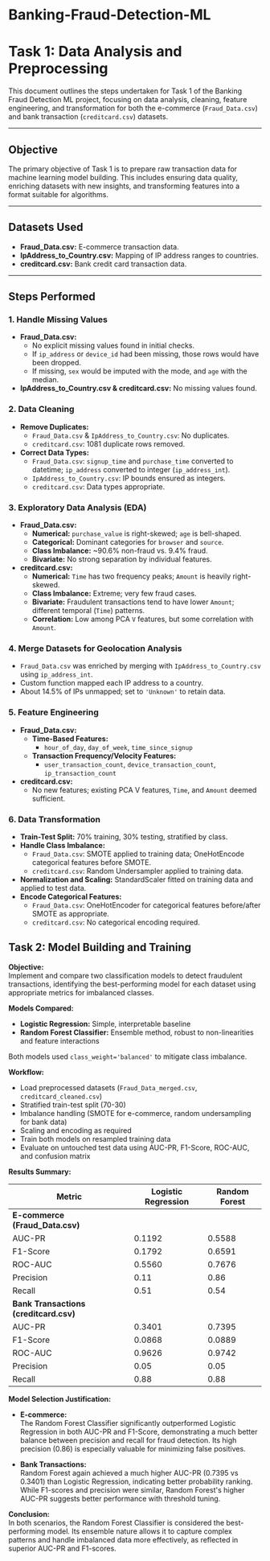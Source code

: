 # Banking-Fraud-Detection-ML

# Task 1: Data Analysis and Preprocessing

This document outlines the steps undertaken for Task 1 of the Banking Fraud Detection ML project, focusing on data analysis, cleaning, feature engineering, and transformation for both the e-commerce (`Fraud_Data.csv`) and bank transaction (`creditcard.csv`) datasets.

---

## Objective

The primary objective of Task 1 is to prepare raw transaction data for machine learning model building. This includes ensuring data quality, enriching datasets with new insights, and transforming features into a format suitable for algorithms.

---

## Datasets Used

- **Fraud_Data.csv:** E-commerce transaction data.
- **IpAddress_to_Country.csv:** Mapping of IP address ranges to countries.
- **creditcard.csv:** Bank credit card transaction data.

---

## Steps Performed

### 1. Handle Missing Values

- **Fraud_Data.csv:**
  - No explicit missing values found in initial checks.
  - If `ip_address` or `device_id` had been missing, those rows would have been dropped.
  - If missing, `sex` would be imputed with the mode, and `age` with the median.
- **IpAddress_to_Country.csv & creditcard.csv:** No missing values found.

### 2. Data Cleaning

- **Remove Duplicates:**
  - `Fraud_Data.csv` & `IpAddress_to_Country.csv`: No duplicates.
  - `creditcard.csv`: 1081 duplicate rows removed.
- **Correct Data Types:**
  - `Fraud_Data.csv`: `signup_time` and `purchase_time` converted to datetime; `ip_address` converted to integer (`ip_address_int`).
  - `IpAddress_to_Country.csv`: IP bounds ensured as integers.
  - `creditcard.csv`: Data types appropriate.

### 3. Exploratory Data Analysis (EDA)

- **Fraud_Data.csv:**
  - **Numerical:** `purchase_value` is right-skewed; `age` is bell-shaped.
  - **Categorical:** Dominant categories for `browser` and `source`.
  - **Class Imbalance:** ~90.6% non-fraud vs. 9.4% fraud.
  - **Bivariate:** No strong separation by individual features.
- **creditcard.csv:**
  - **Numerical:** `Time` has two frequency peaks; `Amount` is heavily right-skewed.
  - **Class Imbalance:** Extreme; very few fraud cases.
  - **Bivariate:** Fraudulent transactions tend to have lower `Amount`; different temporal (`Time`) patterns.
  - **Correlation:** Low among PCA `V` features, but some correlation with `Amount`.

### 4. Merge Datasets for Geolocation Analysis

- `Fraud_Data.csv` was enriched by merging with `IpAddress_to_Country.csv` using `ip_address_int`.
- Custom function mapped each IP address to a country.
- About 14.5% of IPs unmapped; set to `'Unknown'` to retain data.

### 5. Feature Engineering

- **Fraud_Data.csv:**
  - **Time-Based Features:**
    - `hour_of_day`, `day_of_week`, `time_since_signup`
  - **Transaction Frequency/Velocity Features:**
    - `user_transaction_count`, `device_transaction_count`, `ip_transaction_count`
- **creditcard.csv:**
  - No new features; existing PCA V features, `Time`, and `Amount` deemed sufficient.

### 6. Data Transformation

- **Train-Test Split:** 70% training, 30% testing, stratified by class.
- **Handle Class Imbalance:**
  - `Fraud_Data.csv`: SMOTE applied to training data; OneHotEncode categorical features before SMOTE.
  - `creditcard.csv`: Random Undersampler applied to training data.
- **Normalization and Scaling:** StandardScaler fitted on training data and applied to test data.
- **Encode Categorical Features:**
  - `Fraud_Data.csv`: OneHotEncoder for categorical features before/after SMOTE as appropriate.
  - `creditcard.csv`: No categorical encoding required.


## Task 2: Model Building and Training

**Objective:**  
Implement and compare two classification models to detect fraudulent transactions, identifying the best-performing model for each dataset using appropriate metrics for imbalanced classes.

**Models Compared:**
- **Logistic Regression:** Simple, interpretable baseline
- **Random Forest Classifier:** Ensemble method, robust to non-linearities and feature interactions

Both models used `class_weight='balanced'` to mitigate class imbalance.

**Workflow:**
- Load preprocessed datasets (`Fraud_Data_merged.csv`, `creditcard_cleaned.csv`)
- Stratified train-test split (70-30)
- Imbalance handling (SMOTE for e-commerce, random undersampling for bank data)
- Scaling and encoding as required
- Train both models on resampled training data
- Evaluate on untouched test data using AUC-PR, F1-Score, ROC-AUC, and confusion matrix

**Results Summary:**

| Metric          | Logistic Regression | Random Forest |
|-----------------|--------------------|--------------|
|         **E-commerce (Fraud_Data.csv)**         |                    |              |
| AUC-PR          | 0.1192             | 0.5588       |
| F1-Score        | 0.1792             | 0.6591       |
| ROC-AUC         | 0.5560             | 0.7676       |
| Precision       | 0.11               | 0.86         |
| Recall          | 0.51               | 0.54         |
|         **Bank Transactions (creditcard.csv)**         |                    |              |
| AUC-PR          | 0.3401             | 0.7395       |
| F1-Score        | 0.0868             | 0.0889       |
| ROC-AUC         | 0.9626             | 0.9742       |
| Precision       | 0.05               | 0.05         |
| Recall          | 0.88               | 0.88         |

**Model Selection Justification:**

- **E-commerce:**  
  The Random Forest Classifier significantly outperformed Logistic Regression in both AUC-PR and F1-Score, demonstrating a much better balance between precision and recall for fraud detection. Its high precision (0.86) is especially valuable for minimizing false positives.

- **Bank Transactions:**  
  Random Forest again achieved a much higher AUC-PR (0.7395 vs 0.3401) than Logistic Regression, indicating better probability ranking. While F1-scores and precision were similar, Random Forest's higher AUC-PR suggests better performance with threshold tuning.

**Conclusion:**  
In both scenarios, the Random Forest Classifier is considered the best-performing model. Its ensemble nature allows it to capture complex patterns and handle imbalanced data more effectively, as reflected in superior AUC-PR and F1-scores.
